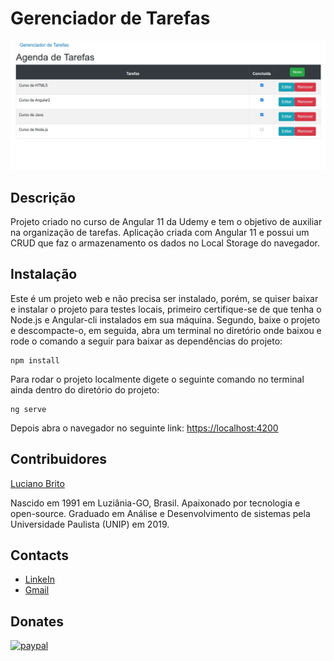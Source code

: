 # Gerenciador de Tarefas

![](./src/assets/gerenciador-de-tarefas.png)

## Descrição

Projeto criado no curso de Angular 11 da Udemy e tem o objetivo de auxiliar na organização de tarefas. Aplicação criada com Angular 11 e possui um CRUD que faz o armazenamento os dados no Local Storage do navegador.

## Instalação

Este é um projeto web e não precisa ser instalado, porém, se quiser baixar e instalar o projeto para testes locais, primeiro certifique-se de que tenha o Node.js e Angular-cli instalados em sua máquina. Segundo, baixe o projeto e descompacte-o, em seguida, abra um terminal no diretório onde baixou e rode o comando a seguir para baixar as dependências do projeto:

```
npm install
```
Para rodar o projeto localmente digete o seguinte comando no terminal ainda dentro do diretório do projeto:

```
ng serve
```

Depois abra o navegador no seguinte link: [https://localhost:4200](https://localhost:4200)


## Contribuidores

[Luciano Brito](https://github.com/LucianoAparecidoBritoGuedes/)

Nascido em 1991 em Luziânia-GO, Brasil. Apaixonado por tecnologia e open-source. Graduado em Análise e Desenvolvimento de sistemas pela Universidade Paulista (UNIP) em 2019.


## Contacts

- [LinkeIn](https://www.linkedin.com/in/luciano-brito-76379374/)
- [Gmail](lucianobrito.dev@gmail.com)


## Donates

[![paypal](https://www.paypalobjects.com/en_US/i/btn/btn_donateCC_LG.gif)](https://www.paypal.com/cgi-bin/webscr?cmd=_s-xclic&hosted_button_id=RXA28WZH3XF4E)
